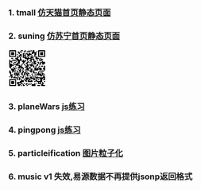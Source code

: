 ### 1. tmall [仿天猫首页静态页面](https://cyningwang.github.io/Daily/tmall/)

### 2. suning [仿苏宁首页静态页面](https://cyningwang.github.io/Daily/suning/)
<img src="./docs/suning/images/QRCode.png" width="15%" height="15%" title="苏宁首页二维码地址" />

### 3. planeWars [js练习](https://cyningwang.github.io/Daily/planeWars/)

### 4. pingpong [js练习](https://cyningwang.github.io/Daily/pingpong/)

### 5. particleification [图片粒子化](https://cyningwang.github.io/Daily/particleification/)

### 6. music v1 失效,易源数据不再提供jsonp返回格式
